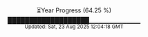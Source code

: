 <p align="center">
⏳Year Progress (64.25 %)<br>
███████████████████▁▁▁▁▁▁▁▁▁▁▁ <br>
<sub>Updated: Sat, 23 Aug 2025 12:04:18 GMT</sub>
</p>

